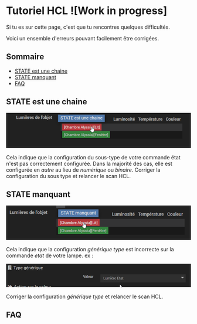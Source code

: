 # Tutoriel HCL ![Work in progress]

Si tu es sur cette page, c'est que tu rencontres quelques difficultés.

Voici un ensemble d'erreurs pouvant facilement être corrigées.

## Sommaire
 - [STATE est une chaine](#state-est-une-chaine)
 - [STATE manquant](#state-manquant)
 - [FAQ](#faq)

## STATE est une chaine

![STATE est une chaine](imgs/img1.png)

Cela indique que la configuration du sous-type de votre commande état n'est pas correctement configurée. 
Dans la majorité des cas, elle est configurée en _autre_ au lieu de _numérique_ ou _binaire_. Corriger la configuration du sous type et relancer le scan HCL.

## STATE manquant

![STATE manquant](imgs/img2.png)

Cela indique que la configuration _générique type_ est incorrecte sur la commande _etat_ de votre lampe.
ex :

![STATE manquant](imgs/img3.png)

Corriger la configuration _générique type_  et relancer le scan HCL.


## FAQ
